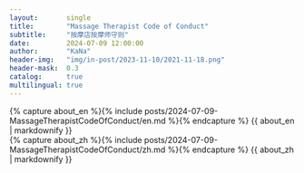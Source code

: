 ```yaml
---
layout:       single
title:        "Massage Therapist Code of Conduct"
subtitle:     "按摩店按摩师守则"
date:         2024-07-09 12:00:00
author:       "KaNa"
header-img:   "img/in-post/2023-11-10/2021-11-18.png"
header-mask:  0.3
catalog:      true
multilingual: true
---
```


<!-- English Version -->
<div class="en post-container">
    {% capture about_en %}{% include posts/2024-07-09-MassageTherapistCodeOfConduct/en.md %}{% endcapture %}
    {{ about_en | markdownify }}
</div>

<!-- Chinese Version -->
<div class="zh post-container">
    {% capture about_zh %}{% include posts/2024-07-09-MassageTherapistCodeOfConduct/zh.md %}{% endcapture %}
    {{ about_zh | markdownify }}
</div>



